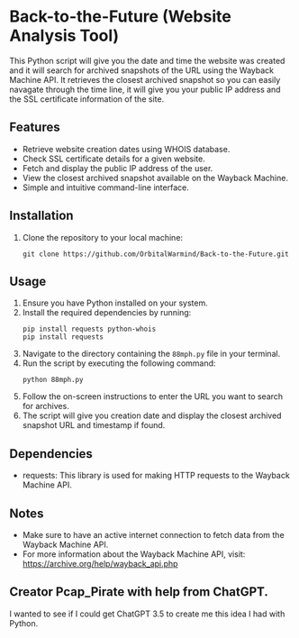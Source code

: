 # Back-to-the-Future (Website Analysis Tool)

This Python script will give you the date and time the website was created and it will search for archived snapshots of the URL using the Wayback Machine API. It retrieves the closest archived snapshot so you can easily navagate through the time line, it will give you your public IP address and the SSL certificate information of the site.

## Features

- Retrieve website creation dates using WHOIS database.
- Check SSL certificate details for a given website.
- Fetch and display the public IP address of the user.
- View the closest archived snapshot available on the Wayback Machine.
- Simple and intuitive command-line interface.

## Installation
1. Clone the repository to your local machine:
    ```
    git clone https://github.com/OrbitalWarmind/Back-to-the-Future.git
    ```
## Usage

1. Ensure you have Python installed on your system.
2. Install the required dependencies by running:
    ```
    pip install requests python-whois
    pip install requests
    ```
3. Navigate to the directory containing the `88mph.py` file in your terminal.
4. Run the script by executing the following command:
    ```
    python 88mph.py
    ```
5. Follow the on-screen instructions to enter the URL you want to search for archives.
6. The script will give you creation date and display the closest archived snapshot URL and timestamp if found.

## Dependencies

- requests: This library is used for making HTTP requests to the Wayback Machine API.

## Notes
- Make sure to have an active internet connection to fetch data from the Wayback Machine API.
- For more information about the Wayback Machine API, visit: https://archive.org/help/wayback_api.php
## Creator Pcap_Pirate with help from ChatGPT.
I wanted to see if I could get ChatGPT 3.5 to create me this idea I had with Python.
